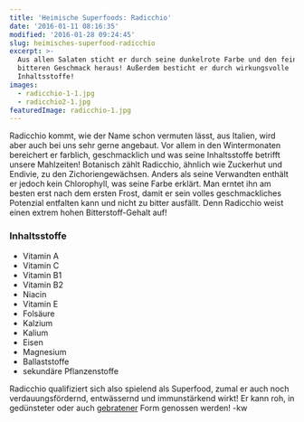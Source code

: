 ```yaml
---
title: 'Heimische Superfoods: Radicchio'
date: '2016-01-11 08:16:35'
modified: '2016-01-28 09:24:45'
slug: heimisches-superfood-radicchio
excerpt: >-
  Aus allen Salaten sticht er durch seine dunkelrote Farbe und den feinen,
  bitteren Geschmack heraus! Außerdem besticht er durch wirkungsvolle
  Inhaltsstoffe!
images:
  - radicchio-1-1.jpg
  - radicchio2-1.jpg
featuredImage: radicchio-1.jpg
---
```


Radicchio kommt, wie der Name schon vermuten lässt, aus Italien, wird aber auch bei uns sehr gerne angebaut. Vor allem in den Wintermonaten bereichert er farblich, geschmacklich und was seine Inhaltsstoffe betrifft unsere Mahlzeiten! Botanisch zählt Radicchio, ähnlich wie Zuckerhut und Endivie, zu den Zichoriengewächsen. Anders als seine Verwandten enthält er jedoch kein Chlorophyll, was seine Farbe erklärt. Man erntet ihn am besten erst nach dem ersten Frost, damit er sein volles geschmackliches Potenzial entfalten kann und nicht zu bitter ausfällt. Denn Radicchio weist einen extrem hohen Bitterstoff-Gehalt auf! <!-- Image removed (no copyright): radicchio-1-1-640x424.jpg -->

### Inhaltsstoffe

*   Vitamin A
*   Vitamin C
*   Vitamin B1
*   Vitamin B2
*   Niacin
*   Vitamin E
*   Folsäure
*   Kalzium
*   Kalium
*   Eisen
*   Magnesium
*   Ballaststoffe
*   sekundäre Pflanzenstoffe

Radicchio qualifiziert sich also spielend als Superfood, zumal er auch noch verdauungsfördernd, entwässernd und immunstärkend wirkt! Er kann roh, in gedünsteter oder auch [gebratener](https://www.veganblatt.com/panzanella-gebratener-radicchio) Form genossen werden! <!-- Image removed (no copyright): radicchio2-1-640x400.jpg --> -kw
